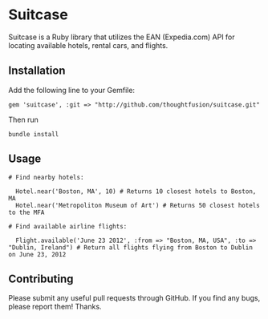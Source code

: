 Suitcase
========

Suitcase is a Ruby library that utilizes the EAN (Expedia.com) API for locating available hotels, rental cars, and flights.

Installation
------------

Add the following line to your Gemfile:

`gem 'suitcase', :git => "http://github.com/thoughtfusion/suitcase.git"`

Then run

`bundle install`

Usage
-----
    # Find nearby hotels:

      Hotel.near('Boston, MA', 10) # Returns 10 closest hotels to Boston, MA
      Hotel.near('Metropoliton Museum of Art') # Returns 50 closest hotels to the MFA

    # Find available airline flights:

      Flight.available('June 23 2012', :from => "Boston, MA, USA", :to => "Dublin, Ireland") # Return all flights flying from Boston to Dublin on June 23, 2012

Contributing
------------
Please submit any useful pull requests through GitHub. If you find any bugs, please report them! Thanks.
